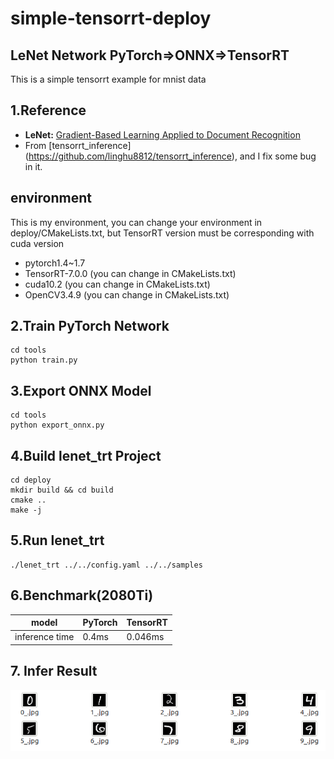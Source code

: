# simple-tensorrt-deploy
## LeNet Network PyTorch=>ONNX=>TensorRT
This is a simple tensorrt example for mnist data

## 1.Reference
- **LeNet:** [Gradient-Based Learning Applied to Document Recognition](http://yann.lecun.com/exdb/publis/pdf/lecun-01a.pdf)
- From [tensorrt_inference] (https://github.com/linghu8812/tensorrt_inference), and I fix some bug in it.

## environment
This is my environment, you can change your environment in deploy/CMakeLists.txt,
but TensorRT version must be corresponding with cuda version
- pytorch1.4~1.7
- TensorRT-7.0.0 (you can change in CMakeLists.txt)
- cuda10.2       (you can change in CMakeLists.txt)
- OpenCV3.4.9    (you can change in CMakeLists.txt)


## 2.Train PyTorch Network
```
cd tools
python train.py
```

## 3.Export ONNX Model
```
cd tools
python export_onnx.py
```

## 4.Build lenet_trt Project
```
cd deploy
mkdir build && cd build
cmake ..
make -j
```

## 5.Run lenet_trt
```
./lenet_trt ../../config.yaml ../../samples
```

## 6.Benchmark(2080Ti)
model|PyTorch|TensorRT|
---|---|---
inference time|0.4ms|0.046ms

## 7. Infer Result
![infer_result](./images/infer_result.png)
